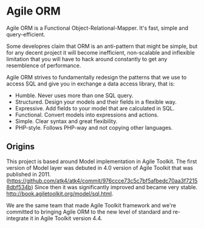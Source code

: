 
# Agile ORM

Agile ORM is a Functional Object-Relational-Mapper. It's fast, simple and query-efficient.

Some developres claim that ORM is an anti-pattern that might be simple, but for any decent
project it will become inefficient, non-scalable and inflexible limitation that you will have
to hack around constantly to get any resemblence of performance.

Agile ORM strives to fundamentally redesign the patterns that we use to access SQL
and give you in exchange a data access library, that is:

 - Humble. Never uses more than one SQL query.
 - Structured. Design your models and their fields in a flexible way.
 - Expressive. Add fields to your model that are calculated in SQL.
 - Functional. Convert models into expressions and actions.
 - Simple. Clear syntax and great flexibility.
 - PHP-style. Follows PHP-way and not copying other languages.

## Origins

This project is based around Model implementation in Agile Toolkit. The first version of
Model layer was debuted in 4.0 version of Agile Toolkit that was published in 2011. 
(https://github.com/atk4/atk4/commit/976ccce73c5c7bf5afbedc70aa3f72158dbf534b)
Since then it was significantly improved and became very stable.
http://book.agiletoolkit.org/model/sql.html.

We are the same team that made Agile Toolkit framework and we're committed to bringing
Agile ORM to the new level of standard and re-integrate it in Agile Toolkit version 4.4.


